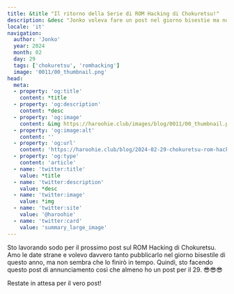 ```yaml
---
title: &title "Il ritorno della Serie di ROM Hacking di Chokuretsu!"
description: &desc "Jonko voleva fare un post nel giorno bisestie ma non aveva abbastanza tempo per finirlo"
locale: 'it'
navigation:
  author: 'Jonko'
  year: 2024
  month: 02
  day: 29
  tags: ['chokuretsu', 'romhacking']
  image: '0011/00_thumbnail.png'
head:
  meta:
  - property: 'og:title'
    content: *title
  - property: 'og:description'
    content: *desc
  - property: 'og:image'
    content: &img https://haroohie.club/images/blog/0011/00_thumbnail.png
  - property: 'og:image:alt'
    content: ''
  - property: 'og:url'
    content: 'https://haroohie.club/blog/2024-02-29-chokuretsu-rom-hacking-returns'
  - property: 'og:type'
    content: 'article'
  - name: 'twitter:title'
    value: *title
  - name: 'twitter:description'
    value: *desc
  - name: 'twitter:image'
    value: *img
  - name: 'twitter:site'
    value: '@haroohie'
  - name: 'twitter:card'
    value: 'summary_large_image'
---
```


Sto lavorando sodo per il prossimo post sul ROM Hacking di Chokuretsu. Amo le date strane e volevo davvero tanto pubblicarlo nel giorno bisestile di questo anno, ma non sembra che lo finirò in tempo. Quindi, sto facendo questo post di annunciamento così che almeno ho un post per il 29. 😎😎😎

Restate in attesa per il vero post!